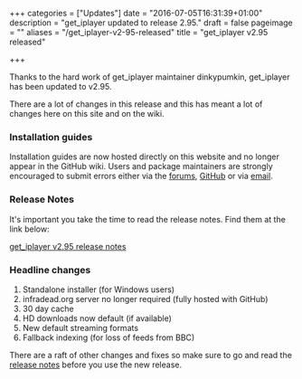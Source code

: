 +++
categories = ["Updates"]
date = "2016-07-05T16:31:39+01:00"
description = "get_iplayer updated to release 2.95."
draft = false
pageimage = ""
aliases = "/get_iplayer-v2-95-released"
title = "get_iplayer v2.95 released"

+++

Thanks to the hard work of get_iplayer maintainer dinkypumkin, get_iplayer has been updated to v2.95.

There are a lot of changes in this release and this has meant a lot of changes here on this site and on the wiki.

### Installation guides

Installation guides are now hosted directly on this website and no longer appear in the GitHub wiki. Users and package maintainers are strongly encouraged to submit errors either via the <a href="/forums/">forums</a>, <a href="https://github.com/PuffinBlue/squarepenguin/tree/master/content/downloads">GitHub</a> or via <a href="/email/">email</a>.

### Release Notes

It's important you take the time to read the release notes. Find them at the link below:

[get_iplayer v2.95 release notes](/wiki/release295/)

### Headline changes

1. Standalone installer (for Windows users)
2. infradead.org server no longer required (fully hosted with GitHub)
3. 30 day cache
4. HD downloads now default (if available)
5. New default streaming formats
6. Fallback indexing (for loss of feeds from BBC)

There are a raft of other changes and fixes so make sure to go and read the [release notes](/wiki/release295/) before you use the new release. 
<!--more-->
